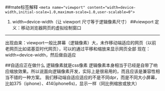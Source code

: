 ##mate标签解释
`<meta name="viewport" content="width=device-width,initial-scale=1.0,maximum-scale=1.0,user-scalable=0">`
1.  width=device-width（让 viewport 尺寸等于逻辑像素尺寸）
##viewport
定义：移动浏览器网页的虚拟绘制窗口
---
出现由来：viewport一般比屏幕（逻辑像素）大，未作移动端适应的网页（以前老网页比如诺基亚时代网页），可以的通过平移和缩放来显示网页全部
现在：width=device-width，然后做自适应

##自适应正在做什么
逻辑像素就是css像素
逻辑像素本身相当于已经是自带了响应缩放效果。所以说面向逻辑像素开发，实际上是很易用的，而且应该是兼容性相当不错的一种方案。
我们移动端自适应适应的不是不同dpr，而是不同大小屏幕，比如375（iphone）、414(iphone6s)，显示一样（同比例缩放或放大）